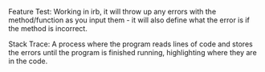 Feature Test:
Working in irb, it will throw up any errors with the method/function as
you input them - it will also define what the error is if the method is
incorrect.

Stack Trace:
A process where the program reads lines of code and stores the errors
until the program is finished running, highlighting where they are in
the code.
